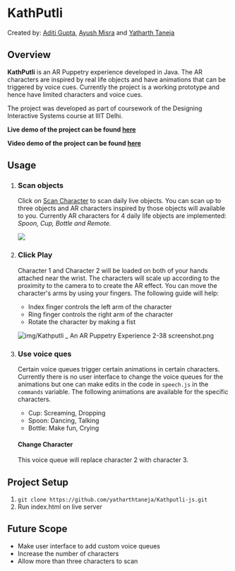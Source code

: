 # KathPutli

Created by: [Aditi Gupta](https://github.com/itida99), [Ayush Misra](https://github.com/Ayush-0801) and [Yatharth Taneja](https://github.com/yatharthtaneja)

## Overview

**KathPutli** is an AR Puppetry experience developed in Java. The AR characters are inspired by real life objects and have animations that can be triggered by voice cues. Currently the project is a working prototype and hence have limited characters and voice cues.

The project was developed as part of coursework of the Designing Interactive Systems course at IIIT Delhi.

**Live demo of the project can be found [here](https://yatharthtaneja.github.io/Kathputli-js/)** 

**Video demo of the project can be found [here](https://youtu.be/244WTQ-TyfM)**

## Usage

1. ### Scan objects

   Click on <u>Scan Character</u> to scan daily live objects. You can scan up to three objects and AR characters inspired by those objects will available to you. Currently AR characters for  4 daily life objects are implemented: *Spoon, Cup, Bottle and Remote.*

   <img src = "[img](https://github.com/yatharthtaneja/Kathputli-js/tree/main/img)/**Kathputli _ An AR Puppetry Experience 0-41 screenshot.png**">

2. ### Click Play

   Character 1 and Character 2 will be loaded on both of your hands attached near the wrist. The characters will scale up according to the proximity to the camera to to create the AR effect. You can move the character's arms by using your fingers. The following guide will help:

   - Index finger controls the left arm of the character
   - Ring finger controls the right arm of the character
   - Rotate the character by making a fist

   ![[img](https://github.com/yatharthtaneja/Kathputli-js/tree/main/img)/**Kathputli _ An AR Puppetry Experience 2-38 screenshot.png**]()

3. ### Use voice ques

   Certain voice queues trigger certain animations in certain characters. Currently there is no user interface to change the voice queues for the animations but one can make edits in the code in `speech.js` in the `commands` variable.  The following animations are available for the specific characters. 

   - Cup: Screaming, Dropping
   - Spoon: Dancing, Talking
   - Bottle: Make fun, Crying

   #### Change Character

   This voice queue will replace character 2 with character 3.

## Project Setup

1. `git clone https://github.com/yatharthtaneja/Kathputli-js.git`
2. Run index.html on live server

## Future Scope

- Make user interface to add custom voice queues
- Increase the number of characters
- Allow more than three characters to scan